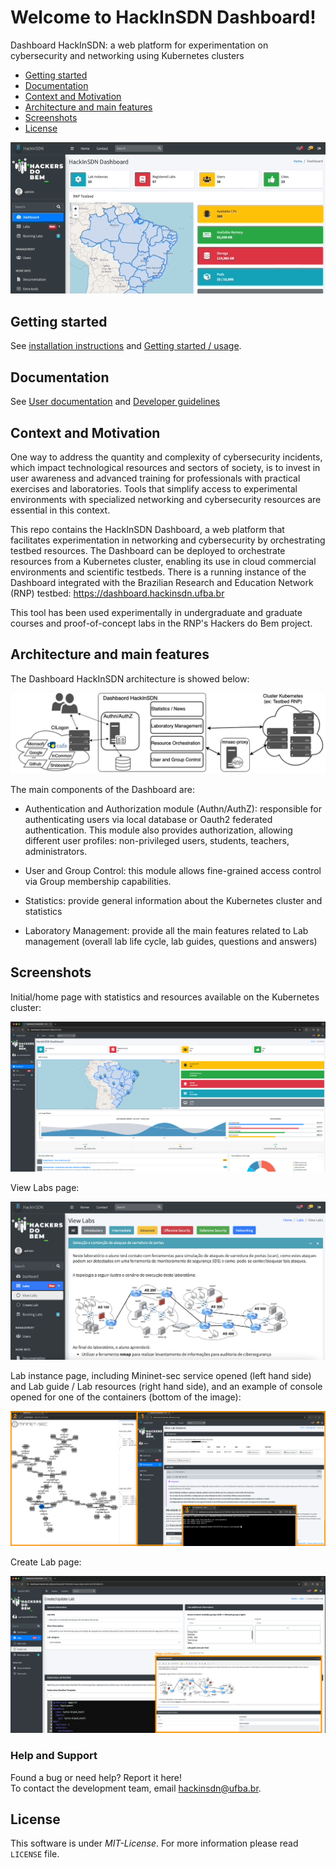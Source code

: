 # Welcome to HackInSDN Dashboard!

Dashboard HackInSDN: a web platform for experimentation on cybersecurity and networking using Kubernetes clusters

- [Getting started](#getting-started)
- [Documentation](#documentation)
- [Context and Motivation](#context-and-motivation)
- [Architecture and main features](#architecture-and-main-features)
- [Screenshots](#screenshots)
- [License](#license)

![img-alt](./doc/img/dashboard-overview.gif)

## Getting started

See [installation instructions](./doc/INSTALL.md) and [Getting started / usage](./doc/GETTING_STARTED.md).

## Documentation

See [User documentation](./doc/GETTING_STARTED.md) and [Developer guidelines](./doc/DEV.md)

## Context and Motivation

One way to address the quantity and complexity of cybersecurity incidents,
which impact technological resources and sectors of society, is to invest
in user awareness and advanced training for professionals with practical
exercises and laboratories. Tools that simplify access to experimental 
environments with specialized networking and cybersecurity resources 
are essential in this context.

This repo contains the HackInSDN Dashboard, a web platform that facilitates 
experimentation in networking and cybersecurity by orchestrating testbed
resources. The Dashboard can be deployed to orchestrate resources from a 
Kubernetes cluster, enabling its use in cloud commercial environments and 
scientific testbeds. There is a running instance of the Dashboard integrated
with the Brazilian Research and Education Network (RNP) testbed: https://dashboard.hackinsdn.ufba.br

This tool has been used experimentally in undergraduate and graduate courses and 
proof-of-concept labs in the RNP's Hackers do Bem project.

## Architecture and main features

The Dashboard HackInSDN architecture is showed below:

![img-alt](./doc/img/dashboard-hackinsdn-2.png)

The main components of the Dashboard are:

- Authentication and Authorization module (Authn/AuthZ): responsible for authenticating users via local database or Oauth2 federated authentication. This module also provides authorization, allowing different user profiles: non-privileged users, students, teachers, administrators.

- User and Group Control: this module allows fine-grained access control via Group membership capabilities.

- Statistics: provide general information about the Kubernetes cluster and statistics

- Laboratory Management: provide all the main features related to Lab management (overall lab life cycle, lab guides, questions and answers)

## Screenshots

Initial/home page with statistics and resources available on the Kubernetes cluster:

![img-alt](./doc/img/dashboard-tela-inicial.png)

View Labs page:

![img-alt](./doc/img/dashboard-lab-view.png)

Lab instance page, including Mininet-sec service opened (left hand side) and Lab guide / Lab resources (right hand side), and an example of console opened for one of the containers (bottom of the image):

![img-alt](./doc/img/dashboard-lab-running.png)

Create Lab page:

![img-alt](./doc/img/dashboard-create-update-lab.png)

### Help and Support  

Found a bug or need help? Report it here!  
To contact the development team, email hackinsdn@ufba.br.

## License

This software is under _MIT-License_. For more information please read `LICENSE` file.
